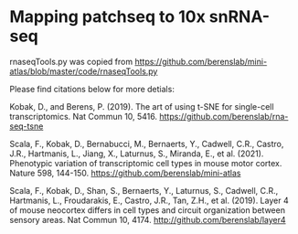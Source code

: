 # Mapping patchseq to 10x snRNA-seq

rnaseqTools.py was copied from https://github.com/berenslab/mini-atlas/blob/master/code/rnaseqTools.py

Please find citations below for more detials:

Kobak, D., and Berens, P. (2019). The art of using t-SNE for single-cell transcriptomics. Nat Commun 10, 5416. https://github.com/berenslab/rna-seq-tsne

Scala, F., Kobak, D., Bernabucci, M., Bernaerts, Y., Cadwell, C.R., Castro, J.R., Hartmanis, L., Jiang, X., Laturnus, S., Miranda, E., et al. (2021). Phenotypic variation of transcriptomic cell types in mouse motor cortex. Nature 598, 144-150. https://github.com/berenslab/mini-atlas

Scala, F., Kobak, D., Shan, S., Bernaerts, Y., Laturnus, S., Cadwell, C.R., Hartmanis, L., Froudarakis, E., Castro, J.R., Tan, Z.H., et al. (2019). Layer 4 of mouse neocortex differs in cell types and circuit organization between sensory areas. Nat Commun 10, 4174. http://github.com/berenslab/layer4

